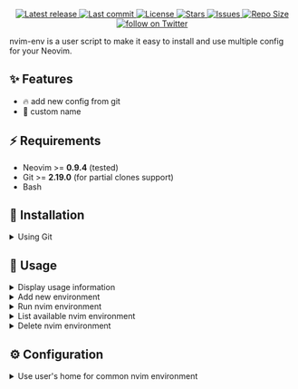 <div align="center"><p>
    <a href="https://github.com/ariefra/nvim-env/releases/latest">
      <img alt="Latest release" src="https://img.shields.io/github/v/release/ariefra/nvim-env?style=for-the-badge&logo=starship&color=C9CBFF&logoColor=D9E0EE&labelColor=302D41&include_prerelease&sort=semver" />
    </a>
    <a href="https://github.com/ariefra/nvim-env/pulse">
      <img alt="Last commit" src="https://img.shields.io/github/last-commit/ariefra/nvim-env?style=for-the-badge&logo=starship&color=8bd5ca&logoColor=D9E0EE&labelColor=302D41"/>
    </a>
    <a href="https://github.com/ariefra/nvim-env/blob/main/LICENSE">
      <img alt="License" src="https://img.shields.io/github/license/ariefra/nvim-env?style=for-the-badge&logo=starship&color=ee999f&logoColor=D9E0EE&labelColor=302D41" />
    </a>
    <a href="https://github.com/ariefra/nvim-env/stargazers">
      <img alt="Stars" src="https://img.shields.io/github/stars/ariefra/nvim-env?style=for-the-badge&logo=starship&color=c69ff5&logoColor=D9E0EE&labelColor=302D41" />
    </a>
    <a href="https://github.com/ariefra/nvim-env/issues">
      <img alt="Issues" src="https://img.shields.io/github/issues/ariefra/nvim-env?style=for-the-badge&logo=bilibili&color=F5E0DC&logoColor=D9E0EE&labelColor=302D41" />
    </a>
    <a href="https://github.com/ariefra/nvim-env">
      <img alt="Repo Size" src="https://img.shields.io/github/repo-size/ariefra/nvim-env?color=%23DDB6F2&label=SIZE&logo=codesandbox&style=for-the-badge&logoColor=D9E0EE&labelColor=302D41" />
    </a>
    <a href="https://twitter.com/intent/follow?screen_name=folke">
      <img alt="follow on Twitter" src="https://img.shields.io/twitter/follow/folke?style=for-the-badge&logo=twitter&color=8aadf3&logoColor=D9E0EE&labelColor=302D41" />
    </a>
</div>

nvim-env is a user script to make it easy to install and use multiple config for your Neovim.

## ✨ Features

- 🔥 add new config from git
- 🚀 custom name

## ⚡️ Requirements

- Neovim >= **0.9.4** (tested)
- Git >= **2.19.0** (for partial clones support)
- Bash

## 🚀 Installation

<details><summary>Using Git</summary>


```sh
git clone https://github.com/ariefra/nvim-env
cd nvim-env
chmod +x nvim-env
./nvim-env --help
```

</details>


## 🚀 Usage

<details><summary>Display usage information</summary>


- nvim-env --help

  Examples:
  ```sh
  nvim-env --help
  ```

</details>

<details><summary>Add new environment</summary>


- nvim-env --add [env] [git-url]

  Examples:
  ```sh
  nvim-env --add nv       https://github.com/appelgriebsch/Nv
  nvim-env --add mnabila  https://github.com/mnabila/nvimrc
  nvim-env --add znvim    https://github.com/Zeddnyx/Znvim
  nvim-env --add lunarvim https://github.com/LunarVim/LunarVim
  nvim-env --add astrovim https://github.com/AstroNvim/AstroNvim
  nvim-env --add fitrh    https://github.com/fitrh/init.nvim
  nvim-env --add doomnvim https://github.com/doom-neovim/doom-nvim
  nvim-env --add adics    https://github.com/AdiCahyaSaputra/my-neovim-setup
  ```

</details>


<details><summary>Run nvim environment</summary>


- nvim-env --run [env] [other_nvim_args]

  Examples:
  ```sh
  nvim-env --run nv
  nvim-env --run mnabila & nvim-env --run znvim
  ```

</details>

<details><summary>List available nvim environment</summary>


- nvim-env --ls

  Examples:
  ```sh
  nvim-env --ls
  ```

</details>

<details><summary>Delete nvim environment</summary>


- nvim-env --rm [env]

  Examples:
  ```sh
  nvim-env --rm astrovim
  ```

</details>

## ⚙️ Configuration

<details><summary>Use user's home for common nvim environment</summary>


NVIM_USE_USERHOME=(true | false) nvim-env [parameters]

  this prefix if set to true (default) will cause nvim-env to use your user home 
  for data,state & cache using XDG_DATA_HOME, XDG_STATE_HOME, XDG_CACHE_HOME
  this will save space on your disk, and faster downloads for common plugins.

  Caveat is that you need to use **UPDATE** only instead of sync (i.e. in lazy.nvim)
  to avoid deleting plugins needed by other, although they will be redownloaded
  if lazy.nvim updated in the other environment.

  Examples: Nvchad requires indent-blankline.nvim version 2.20.7 instead of current, thus need isolated storage 
  ```sh
  NVIM_USE_USERHOME=false nvim-env --add nvchad https://github.com/NvChad/NvChad
  NVIM_USE_USERHOME=false nvim-env --run nvchad
  ```

</details>

